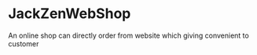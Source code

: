 # JackZenWebShop
An online shop can directly order from website which giving convenient to customer 

